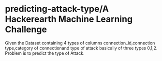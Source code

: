 # predicting-attack-type/A Hackerearth Machine Learning Challenge
Given the Dataset containing 4 types of columns connection_id,connection type,category of connectionand type of attack basically of three types 0,1,2.
Problem is to predict the type of Attack.
